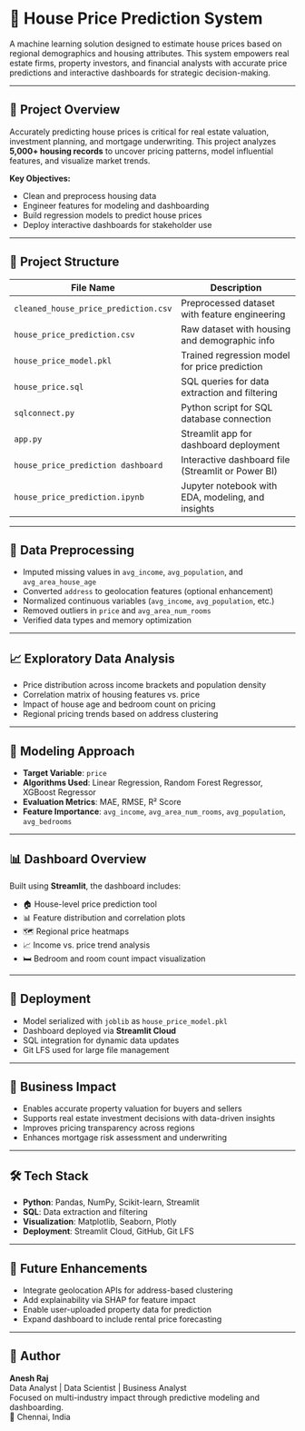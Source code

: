 # 🏡 House Price Prediction System

A machine learning solution designed to estimate house prices based on regional demographics and housing attributes. This system empowers real estate firms, property investors, and financial analysts with accurate price predictions and interactive dashboards for strategic decision-making.

---

## 🧠 Project Overview

Accurately predicting house prices is critical for real estate valuation, investment planning, and mortgage underwriting. This project analyzes **5,000+ housing records** to uncover pricing patterns, model influential features, and visualize market trends.

**Key Objectives:**
- Clean and preprocess housing data  
- Engineer features for modeling and dashboarding  
- Build regression models to predict house prices  
- Deploy interactive dashboards for stakeholder use  

---

## 📁 Project Structure

| File Name                          | Description                                                                 |
|-----------------------------------|-----------------------------------------------------------------------------|
| `cleaned_house_price_prediction.csv` | Preprocessed dataset with feature engineering                            |
| `house_price_prediction.csv`      | Raw dataset with housing and demographic info                              |
| `house_price_model.pkl`           | Trained regression model for price prediction                              |
| `house_price.sql`                 | SQL queries for data extraction and filtering                              |
| `sqlconnect.py`                   | Python script for SQL database connection                                  |
| `app.py`                          | Streamlit app for dashboard deployment                                     |
| `house_price_prediction dashboard`| Interactive dashboard file (Streamlit or Power BI)                         |
| `house_price_prediction.ipynb`    | Jupyter notebook with EDA, modeling, and insights                          |

---

## 🧹 Data Preprocessing

- Imputed missing values in `avg_income`, `avg_population`, and `avg_area_house_age`  
- Converted `address` to geolocation features (optional enhancement)  
- Normalized continuous variables (`avg_income`, `avg_population`, etc.)  
- Removed outliers in `price` and `avg_area_num_rooms`  
- Verified data types and memory optimization  

---

## 📈 Exploratory Data Analysis

- Price distribution across income brackets and population density  
- Correlation matrix of housing features vs. price  
- Impact of house age and bedroom count on pricing  
- Regional pricing trends based on address clustering  

---

## 🤖 Modeling Approach

- **Target Variable**: `price`  
- **Algorithms Used**: Linear Regression, Random Forest Regressor, XGBoost Regressor  
- **Evaluation Metrics**: MAE, RMSE, R² Score  
- **Feature Importance**: `avg_income`, `avg_area_num_rooms`, `avg_population`, `avg_bedrooms`  

---

## 📊 Dashboard Overview

Built using **Streamlit**, the dashboard includes:

- 🏠 House-level price prediction tool  
- 📊 Feature distribution and correlation plots  
- 🗺️ Regional price heatmaps  
- 📈 Income vs. price trend analysis  
- 🛏️ Bedroom and room count impact visualization  


---

## 🚀 Deployment

- Model serialized with `joblib` as `house_price_model.pkl`  
- Dashboard deployed via **Streamlit Cloud**  
- SQL integration for dynamic data updates  
- Git LFS used for large file management  

---

## 🧠 Business Impact

- Enables accurate property valuation for buyers and sellers  
- Supports real estate investment decisions with data-driven insights  
- Improves pricing transparency across regions  
- Enhances mortgage risk assessment and underwriting  

---

## 🛠️ Tech Stack

- **Python**: Pandas, NumPy, Scikit-learn, Streamlit  
- **SQL**: Data extraction and filtering  
- **Visualization**: Matplotlib, Seaborn, Plotly  
- **Deployment**: Streamlit Cloud, GitHub, Git LFS  

---

## 📌 Future Enhancements

- Integrate geolocation APIs for address-based clustering  
- Add explainability via SHAP for feature impact  
- Enable user-uploaded property data for prediction  
- Expand dashboard to include rental price forecasting  

---

## 👤 Author

**Anesh Raj**  
Data Analyst | Data Scientist | Business Analyst  
Focused on multi-industry impact through predictive modeling and dashboarding.  
📍 Chennai, India
